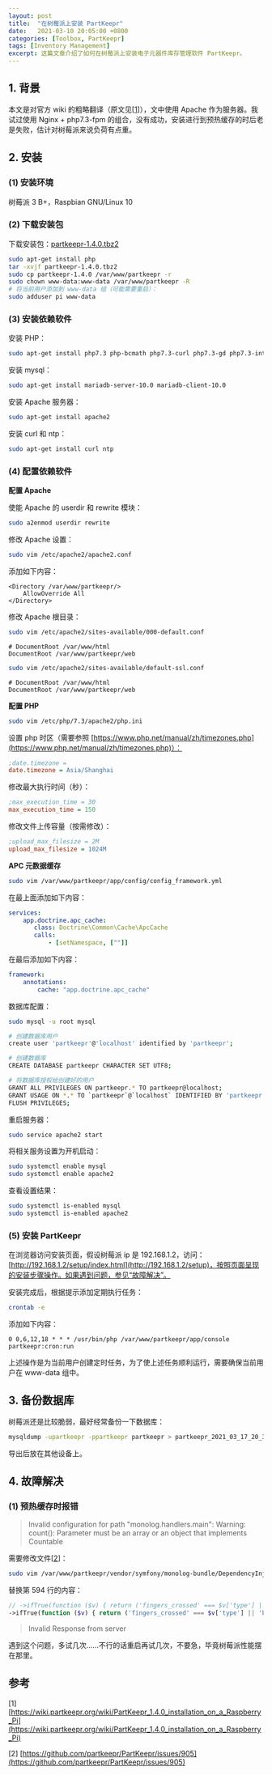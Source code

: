 ```yaml
---
layout: post
title:  "在树莓派上安装 PartKeepr"
date:   2021-03-10 20:05:00 +0800
categories: [Toolbox, PartKeepr]
tags: [Inventory Management]
excerpt: 这篇文章介绍了如何在树莓派上安装电子元器件库存管理软件 PartKeepr。
---
```


## 1. 背景

本文是对官方 wiki 的粗略翻译（原文见[[1](https://wiki.partkeepr.org/wiki/PartKeepr_1.4.0_installation_on_a_Raspberry_Pi)]），文中使用 Apache 作为服务器。我试过使用 Nginx + php7.3-fpm 的组合，没有成功，安装进行到预热缓存的时后老是失败，估计对树莓派来说负荷有点重。

## 2. 安装

### (1) 安装环境

树莓派 3 B+，Raspbian GNU/Linux 10 

### (2) 下载安装包

下载安装包：[partkeepr-1.4.0.tbz2](https://downloads.partkeepr.org/partkeepr-1.4.0.tbz2)

```bash
sudo apt-get install php
tar -xvjf partkeepr-1.4.0.tbz2
sudo cp partkeepr-1.4.0 /var/www/partkeepr -r
sudo chown www-data:www-data /var/www/partkeepr -R
# 将当前用户添加到 www-data 组（可能需要重启）：
sudo adduser pi www-data
```

### (3) 安装依赖软件

安装 PHP：

```bash
sudo apt-get install php7.3 php-bcmath php7.3-curl php7.3-gd php7.3-intl php7.3-ldap php7.3-mysql php7.3-xml php-pgsql php-apcu php-apcu-bc 
```

安装 mysql：

```bash
sudo apt-get install mariadb-server-10.0 mariadb-client-10.0
```

安装 Apache 服务器：

```bash
sudo apt-get install apache2
```

安装 curl 和 ntp：

```bash
sudo apt-get install curl ntp
```

### (4) 配置依赖软件

**配置 Apache**

使能 Apache 的 userdir 和 rewrite 模块：

```bash
sudo a2enmod userdir rewrite
```

修改 Apache 设置：

```bash
sudo vim /etc/apache2/apache2.conf
```

添加如下内容：

```
<Directory /var/www/partkeepr/>
	AllowOverride All
</Directory>
```

修改 Apache 根目录：

```bash
sudo vim /etc/apache2/sites-available/000-default.conf
```

```
# DocumentRoot /var/www/html
DocumentRoot /var/www/partkeepr/web
```

```bash
sudo vim /etc/apache2/sites-available/default-ssl.conf
```

```
# DocumentRoot /var/www/html
DocumentRoot /var/www/partkeepr/web
```

**配置 PHP**

```bash
sudo vim /etc/php/7.3/apache2/php.ini
```

设置 php 时区（需要参照 [https://www.php.net/manual/zh/timezones.php](https://www.php.net/manual/zh/timezones.php)）：

```ini
;date.timezone =
date.timezone = Asia/Shanghai
```

修改最大执行时间（秒）：

```ini
;max_execution_time = 30
max_execution_time = 150
```

修改文件上传容量（按需修改）：

```ini
;upload_max_filesize = 2M
upload_max_filesize = 1024M
```

**APC 元数据缓存**

```bash
sudo vim /var/www/partkeepr/app/config/config_framework.yml
```

在最上面添加如下内容：

```yml
services:
    app.doctrine.apc_cache:
       class: Doctrine\Common\Cache\ApcCache
       calls:
           - [setNamespace, [""]]
```

在最后添加如下内容：

```yaml
framework:
    annotations:
        cache: "app.doctrine.apc_cache"
```

数据库配置：

```bash
sudo mysql -u root mysql

# 创建数据库用户
create user 'partkeepr'@'localhost' identified by 'partkeepr';

# 创建数据库
CREATE DATABASE partkeepr CHARACTER SET UTF8;

# 将数据库授权给创建好的用户
GRANT ALL PRIVILEGES ON partkeepr.* TO partkeepr@localhost;
GRANT USAGE ON *.* TO `partkeepr`@`localhost` IDENTIFIED BY 'partkeepr';
FLUSH PRIVILEGES;
```

重启服务器：

```bash
sudo service apache2 start
```

将相关服务设置为开机启动：

```bash
sudo systemctl enable mysql
sudo systemctl enable apache2
```

查看设置结果：

```bash
sudo systemctl is-enabled mysql
sudo systemctl is-enabled apache2
```

### (5) 安装 PartKeepr

在浏览器访问安装页面，假设树莓派 ip 是 192.168.1.2，访问：[http://192.168.1.2/setup/index.html](http://192.168.1.2/setup)，按照页面呈现的安装步骤操作。如果遇到问题，参见“故障解决”。

安装完成后，根据提示添加定期执行任务：

```bash
crontab -e
```

添加如下内容：

```
0 0,6,12,18 * * * /usr/bin/php /var/www/partkeepr/app/console partkeepr:cron:run
```

上述操作是为当前用户创建定时任务，为了使上述任务顺利运行，需要确保当前用户在 www-data 组中。

## 3. 备份数据库

树莓派还是比较脆弱，最好经常备份一下数据库：

```bash
mysqldump -upartkeepr -ppartkeepr partkeepr > partkeepr_2021_03_17_20_31.mysqldump
```

导出后放在其他设备上。

## 4. 故障解决

### (1) 预热缓存时报错

> Invalid configuration for path "monolog.handlers.main": Warning: count(): Parameter must be an array or an object that implements Countable

需要修改文件[[2](https://github.com/partkeepr/PartKeepr/issues/905)]：

```bash
sudo vim /var/www/partkeepr/vendor/symfony/monolog-bundle/DependencyInjection/Configuration.php
```

替换第 594 行的内容：

```php
// ->ifTrue(function ($v) { return ('fingers_crossed' === $v['type'] || 'buffer' === $v['type'] || 'filter' === $v['type']) && 1 !== count($v['handler']); })
->ifTrue(function ($v) { return ('fingers_crossed' === $v['type'] || 'buffer' === $v['type'] || 'filter' === $v['type']) && (empty($v['handler']) || !is_string($v['handler'])); })
```

> Invalid Response from server

遇到这个问题，多试几次……不行的话重启再试几次，不要急，毕竟树莓派性能摆在那里。

## 参考

[1] [https://wiki.partkeepr.org/wiki/PartKeepr_1.4.0_installation_on_a_Raspberry_Pi](https://wiki.partkeepr.org/wiki/PartKeepr_1.4.0_installation_on_a_Raspberry_Pi)

[2] [https://github.com/partkeepr/PartKeepr/issues/905](https://github.com/partkeepr/PartKeepr/issues/905)